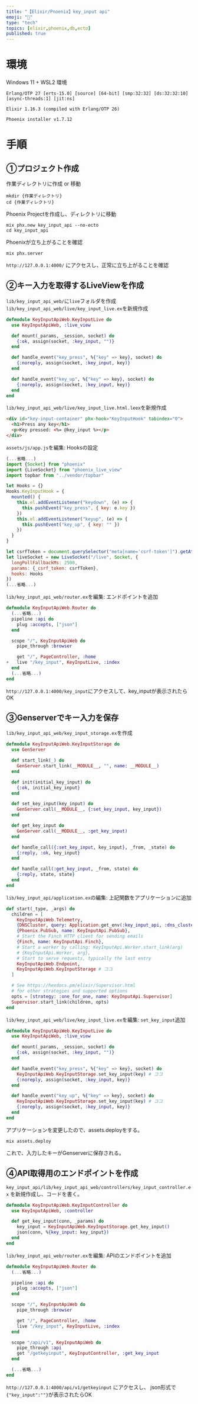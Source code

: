 ```yaml
---
title: "【Elixir/Pnoenix】key_input api"
emoji: "🌟"
type: "tech"
topics: [elixir,phoenix,db,ecto]
published: true
---
```


# 環境
Windows 11 + WSL2 環境
```:elixir -v
Erlang/OTP 27 [erts-15.0] [source] [64-bit] [smp:32:32] [ds:32:32:10] [async-threads:1] [jit:ns]

Elixir 1.16.3 (compiled with Erlang/OTP 26)
```
```:mix phx.new -v
Phoenix installer v1.7.12
```
# 手順
## ①プロジェクト作成
作業ディレクトリに作成 or 移動
```:command
mkdir {作業ディレクトリ}
cd {作業ディレクトリ}
```
Phoenix Projectを作成し、ディレクトリに移動
```:command
mix phx.new key_input_api --no-ecto
cd key_input_api
```
Phoenixが立ち上がることを確認
```:command
mix phx.server
```
`http://127.0.0.1:4000/` にアクセスし、正常に立ち上がることを確認
## ②キー入力を取得するLiveViewを作成
`lib/key_input_api_web/`に`live`フォルダを作成
`lib/key_input_api_web/live/key_input_live.ex`を新規作成
```elixir
defmodule KeyInputApiWeb.KeyInputLive do
  use KeyInputApiWeb, :live_view

  def mount(_params, _session, socket) do
    {:ok, assign(socket, :key_input, "")}
  end

  def handle_event("key_press", %{"key" => key}, socket) do
    {:noreply, assign(socket, :key_input, key)}
  end

  def handle_event("key_up", %{"key" => key}, socket) do
    {:noreply, assign(socket, :key_input, key)}
  end
end
```
`lib/key_input_api_web/live/key_input_live.html.leex`を新規作成
```html
<div id="key-input-container" phx-hook="KeyInputHook" tabindex="0">
  <h1>Press any key</h1>
  <p>Key pressed: <%= @key_input %></p>
</div>
```
`assets/js/app.js`を編集: Hooksの設定
```javascript
(...省略...)
import {Socket} from "phoenix"
import {LiveSocket} from "phoenix_live_view"
import topbar from "../vendor/topbar"

let Hooks = {}
Hooks.KeyInputHook = {
  mounted() {
    this.el.addEventListener("keydown", (e) => {
      this.pushEvent("key_press", { key: e.key })
    })
    this.el.addEventListener("keyup", (e) => {
      this.pushEvent("key_up", { key: "" })
    })
  }
}

let csrfToken = document.querySelector("meta[name='csrf-token']").getAttribute("content")
let liveSocket = new LiveSocket("/live", Socket, {
  longPollFallbackMs: 2500,
  params: {_csrf_token: csrfToken},
  hooks: Hooks
})
(...省略...)
```
`lib/key_input_api_web/router.ex`を編集: エンドポイントを追加
```Elixir
defmodule KeyInputApiWeb.Router do
  (...省略...)
  pipeline :api do
    plug :accepts, ["json"]
  end

  scope "/", KeyInputApiWeb do
    pipe_through :browser

    get "/", PageController, :home
+   live "/key_input", KeyInputLive, :index
  end
  (...省略...)
end
```
`http://127.0.0.1:4000/key_input`にアクセスして、key_inputが表示されたらOK
## ③Genserverでキー入力を保存
`lib/key_input_api_web/key_input_storage.ex`を作成
```Elixir
defmodule KeyInputApiWeb.KeyInputStorage do
  use GenServer

  def start_link(_) do
    GenServer.start_link(__MODULE__, "", name: __MODULE__)
  end

  def init(initial_key_input) do
    {:ok, initial_key_input}
  end

  def set_key_input(key_input) do
    GenServer.call(__MODULE__, {:set_key_input, key_input})
  end

  def get_key_input do
    GenServer.call(__MODULE__, :get_key_input)
  end

  def handle_call({:set_key_input, key_input}, _from, _state) do
    {:reply, :ok, key_input}
  end

  def handle_call(:get_key_input, _from, state) do
    {:reply, state, state}
  end
end
```
`lib/key_input_api/application.ex`の編集: 上記関数をアプリケーションに追加
```Elixir
def start(_type, _args) do
  children = [
    KeyInputApiWeb.Telemetry,
    {DNSCluster, query: Application.get_env(:key_input_api, :dns_cluster_query) || :ignore},
    {Phoenix.PubSub, name: KeyInputApi.PubSub},
    # Start the Finch HTTP client for sending emails
    {Finch, name: KeyInputApi.Finch},
    # Start a worker by calling: KeyInputApi.Worker.start_link(arg)
    # {KeyInputApi.Worker, arg},
    # Start to serve requests, typically the last entry
    KeyInputApiWeb.Endpoint,
    KeyInputApiWeb.KeyInputStorage # ココ
  ]

  # See https://hexdocs.pm/elixir/Supervisor.html
  # for other strategies and supported options
  opts = [strategy: :one_for_one, name: KeyInputApi.Supervisor]
  Supervisor.start_link(children, opts)
end
```
`lib/key_input_api_web/live/key_input_live.ex`を編集: `set_key_input`追加
```Elixir
defmodule KeyInputApiWeb.KeyInputLive do
  use KeyInputApiWeb, :live_view

  def mount(_params, _session, socket) do
    {:ok, assign(socket, :key_input, "")}
  end

  def handle_event("key_press", %{"key" => key}, socket) do
    KeyInputApiWeb.KeyInputStorage.set_key_input(key) # ココ
    {:noreply, assign(socket, :key_input, key)}
  end

  def handle_event("key_up", %{"key" => key}, socket) do
    KeyInputApiWeb.KeyInputStorage.set_key_input(key) # ココ
    {:noreply, assign(socket, :key_input, key)}
  end
end
```
アプリケーションを変更したので、assets.deployをする。
```:command
mix assets.deploy
```
これで、入力したキーがGenserverに保存される。
## ④API取得用のエンドポイントを作成
`key_input_api/lib/key_input_api_web/controllers/key_input_controller.ex`
を新規作成し、コードを書く。
```Elixir
defmodule KeyInputApiWeb.KeyInputController do
  use KeyInputApiWeb, :controller

  def get_key_input(conn, _params) do
    key_input = KeyInputApiWeb.KeyInputStorage.get_key_input()
    json(conn, %{key_input: key_input})
  end
end
```
`lib/key_input_api_web/router.ex`を編集: APIのエンドポイントを追加
```Elixir
defmodule KeyInputApiWeb.Router do
  (...省略...)

  pipeline :api do
    plug :accepts, ["json"]
  end

  scope "/", KeyInputApiWeb do
    pipe_through :browser

    get "/", PageController, :home
    live "/key_input", KeyInputLive, :index
  end

  scope "/api/v1", KeyInputApiWeb do
    pipe_through :api
    get "/getkeyinput", KeyInputController, :get_key_input
  end

  (...省略...)
end

```
`http://127.0.0.1:4000/api/v1/getkeyinput` にアクセスし、
json形式で`{"key_input":""}`が表示されたらOK
